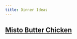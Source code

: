 ```yaml
---
title: Dinner Ideas
---
```


## [Misto Butter Chicken](https://cooking.nytimes.com/recipes/1019693-slow-cooker-chipotle-honey-chicken-tacos)
